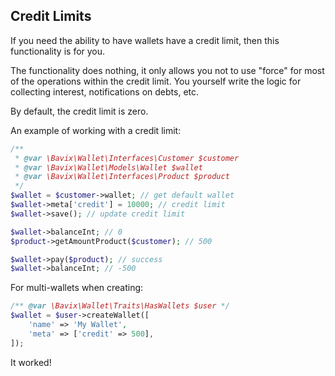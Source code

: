 ## Credit Limits

If you need the ability to have wallets have a credit limit, then this functionality is for you.

The functionality does nothing, it only allows you not to use "force" for most of the operations within the credit limit. You yourself write the logic for collecting interest, notifications on debts, etc.

By default, the credit limit is zero.

An example of working with a credit limit:
```php
/**
 * @var \Bavix\Wallet\Interfaces\Customer $customer
 * @var \Bavix\Wallet\Models\Wallet $wallet
 * @var \Bavix\Wallet\Interfaces\Product $product
 */
$wallet = $customer->wallet; // get default wallet
$wallet->meta['credit'] = 10000; // credit limit
$wallet->save(); // update credit limit

$wallet->balanceInt; // 0
$product->getAmountProduct($customer); // 500

$wallet->pay($product); // success
$wallet->balanceInt; // -500
```

For multi-wallets when creating:
```php
/** @var \Bavix\Wallet\Traits\HasWallets $user */
$wallet = $user->createWallet([
    'name' => 'My Wallet',
    'meta' => ['credit' => 500],
]);
```

It worked! 
